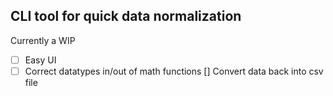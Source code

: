 ## CLI tool for quick data normalization 

Currently a WIP


-[ ] Easy UI
- [ ] Correct datatypes in/out of math functions
[] Convert data back into csv file
